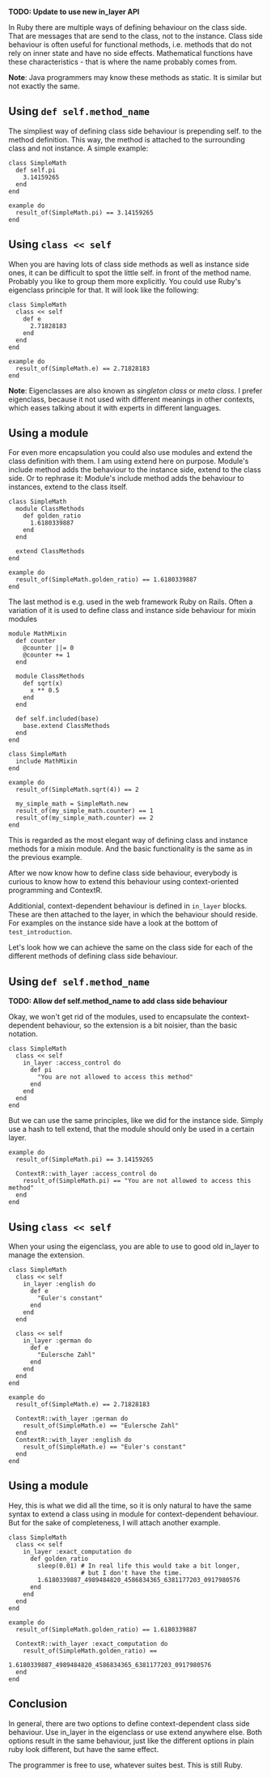 **TODO: Update to use new in\_layer API**

In Ruby there are multiple ways of defining behaviour on the class side. That
are messages that are send to the class, not to the instance. Class side 
behaviour is often useful for functional methods, i.e. methods that do not
rely on inner state and have no side effects. Mathematical functions have 
these characteristics - that is where the name probably comes from.

**Note**: Java programmers may know these methods as static. It is similar but 
not exactly the same.


Using `def self.method_name`
-----------------------------

The simpliest way of defining class side behaviour is prepending self. to the
method definition. This way, the method is attached to the surrounding class 
and not instance. A simple example:

    class SimpleMath
      def self.pi
        3.14159265
      end
    end

    example do
      result_of(SimpleMath.pi) == 3.14159265
    end


Using `class << self`
---------------------

When you are having lots of class side methods as well as instance side ones,
it can be difficult to spot the little self. in front of the method name.
Probably you like to group them more explicitly. You could use Ruby's
eigenclass principle for that. It will look like the following:

    class SimpleMath
      class << self
        def e
          2.71828183
        end
      end
    end

    example do
      result_of(SimpleMath.e) == 2.71828183 
    end

**Note**: Eigenclasses are also known as *singleton class* or *meta class*. 
I prefer eigenclass, because it not used with different meanings in other 
contexts, which eases talking about it with experts in different languages.

Using a module
--------------

For even more encapsulation you could also use modules and extend the class 
definition with them. I am using extend here on purpose. Module's include
method adds the behaviour to the instance side, extend to the class side.
Or to rephrase it: Module's include method adds the behaviour to instances, 
extend to the class itself.

    class SimpleMath
      module ClassMethods
        def golden_ratio
          1.6180339887
        end
      end

      extend ClassMethods
    end

    example do
      result_of(SimpleMath.golden_ratio) == 1.6180339887 
    end

The last method is e.g. used in the web framework Ruby on Rails. Often
a variation of it is used to define class and instance side behaviour for
mixin modules

    module MathMixin
      def counter
        @counter ||= 0
        @counter += 1
      end

      module ClassMethods
        def sqrt(x)
          x ** 0.5
        end
      end

      def self.included(base)
        base.extend ClassMethods
      end
    end

    class SimpleMath
      include MathMixin
    end

    example do
      result_of(SimpleMath.sqrt(4)) == 2

      my_simple_math = SimpleMath.new
      result_of(my_simple_math.counter) == 1
      result_of(my_simple_math.counter) == 2
    end

This is regarded as the most elegant way of defining class and instance 
methods for a mixin module. And the basic functionality is the same as in the
previous example.

After we now know how to define class side behaviour, everybody is curious
to know how to extend this behaviour using context-oriented programming and
ContextR.

Additionial, context-dependent behaviour is defined in `in_layer` blocks. 
These are then attached to the layer, in which the behaviour should reside. 
For examples on the instance side have a look at the bottom of 
`test_introduction`.

Let's look how we can achieve the same on the class side for each of the 
different methods of defining class side behaviour.


Using `def self.method_name`
----------------------------

**TODO: Allow def self.method\_name to add class side behaviour**

Okay, we won't get rid of the modules, used to encapsulate the 
context-dependent behaviour, so the extension is a bit noisier, than the 
basic notation.

    class SimpleMath
      class << self
        in_layer :access_control do
          def pi
            "You are not allowed to access this method"
          end
        end
      end
    end

But we can use the same principles, like we did for the instance side. Simply
use a hash to tell extend, that the module should only be used in a certain
layer.

    example do
      result_of(SimpleMath.pi) == 3.14159265

      ContextR::with_layer :access_control do
        result_of(SimpleMath.pi) == "You are not allowed to access this method" 
      end
    end


Using `class << self`
---------------------

When your using the eigenclass, you are able to use to good old in\_layer to
manage the extension. 

    class SimpleMath
      class << self
        in_layer :english do
          def e
            "Euler's constant"
          end
        end
      end

      class << self
        in_layer :german do
          def e
            "Eulersche Zahl"
          end
        end
      end
    end

    example do
      result_of(SimpleMath.e) == 2.71828183 

      ContextR::with_layer :german do
        result_of(SimpleMath.e) == "Eulersche Zahl" 
      end
      ContextR::with_layer :english do
        result_of(SimpleMath.e) == "Euler's constant" 
      end
    end


Using a module
--------------

Hey, this is what we did all the time, so it is only natural to have the same
syntax to extend a class using in module for context-dependent behaviour. But
for the sake of completeness, I will attach another example.

    class SimpleMath
      class << self
        in_layer :exact_computation do
          def golden_ratio
            sleep(0.01) # In real life this would take a bit longer, 
                        # but I don't have the time.
            1.6180339887_4989484820_4586834365_6381177203_0917980576 
          end
        end
      end
    end

    example do
      result_of(SimpleMath.golden_ratio) == 1.6180339887

      ContextR::with_layer :exact_computation do
        result_of(SimpleMath.golden_ratio) == 
                      1.6180339887_4989484820_4586834365_6381177203_0917980576 
      end
    end


Conclusion
----------

In general, there are two options to define context-dependent class side
behaviour. Use in\_layer in the eigenclass or use extend anywhere else. Both
options result in the same behaviour, just like the different options in 
plain ruby look different, but have the same effect.

The programmer is free to use, whatever suites best. This is still Ruby.

